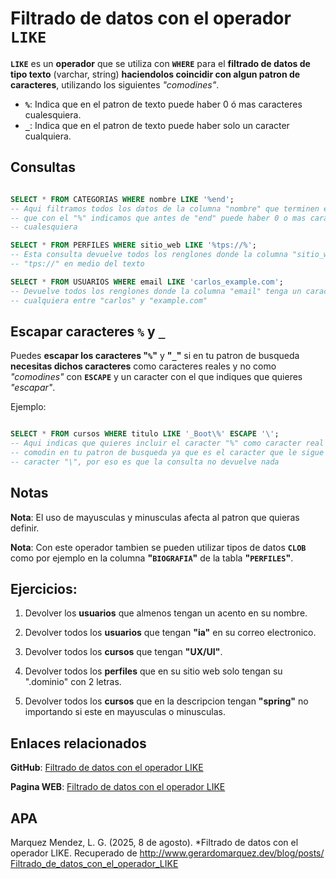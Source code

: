 # Filtrado de datos con el operador `LIKE`

**`LIKE`** es un **operador** que se utiliza con **`WHERE`** para el **filtrado de datos de tipo texto** (varchar, string)
**haciendolos coincidir con algun patron de caracteres**, utilizando los siguientes *"comodines"*.

- **`%`**: Indica que en el patron de texto puede haber 0 ó mas caracteres cualesquiera.
- **`_`**: Indica que en el patron de texto puede haber solo un caracter cualquiera.

## Consultas

```sql

SELECT * FROM CATEGORIAS WHERE nombre LIKE '%end';
-- Aqui filtramos todos los datos de la columna "nombre" que terminen en "end" ya
-- que con el "%" indicamos que antes de "end" puede haber 0 o mas caracteres
-- cualesquiera

SELECT * FROM PERFILES WHERE sitio_web LIKE '%tps://%';
-- Esta consulta devuelve todos los renglones donde la columna "sitio_web" contenga
-- "tps://" en medio del texto

SELECT * FROM USUARIOS WHERE email LIKE 'carlos_example.com'; 
-- Devuelve todos los renglones donde la columna "email" tenga un caracter
-- cualquiera entre "carlos" y "example.com"

```

## Escapar caracteres `%` y `_`

Puedes **escapar los caracteres "`%`"** y **"`_`"** si en tu patron de busqueda **necesitas dichos caracteres** como caracteres reales y no
como *"comodines"* con **`ESCAPE`** y un caracter con el que indiques que quieres *"escapar"*.

Ejemplo:

```sql

SELECT * FROM cursos WHERE titulo LIKE '_Boot\%' ESCAPE '\';
-- Aqui indicas que quieres incluir el caracter "%" como caracter real y no como
-- comodin en tu patron de busqueda ya que es el caracter que le sigue despues del
-- caracter "\", por eso es que la consulta no devuelve nada

```

## Notas

**Nota**: El uso de mayusculas y minusculas afecta al patron que quieras definir.

**Nota**: Con este operador tambien se pueden utilizar tipos de datos **`CLOB`** como por ejemplo en la columna **"`BIOGRAFIA`"** de la tabla **"`PERFILES`"**.

## Ejercicios:

1. Devolver los **usuarios** que almenos tengan un acento en su nombre.

2. Devolver todos los **usuarios** que tengan **"ia"** en su correo electronico.

3. Devolver todos los **cursos** que tengan **"UX/UI"**.

4. Devolver todos los **perfiles** que en su sitio web solo tengan su ".dominio" con 2 letras.

5. Devolver todos los **cursos** que en la descripcion tengan **"spring"** no importando si este en mayusculas o minusculas.

## Enlaces relacionados

**GitHub**: <a class="postLinks" href="https://github.com/AlgorithmHappy/Curso-de-SQL-SELECT-Facil-y-Rapido/blob/main/Filtrado%20de%20datos%20con%20el%20operador%20LIKE.md" target="_blank">Filtrado de datos con el operador LIKE</a>

**Pagina WEB**: <a class="postLinks" href="http://www.gerardomarquez.dev/blog/posts/Filtrado_de_datos_con_el_operador_LIKE" target="_blank">Filtrado de datos con el operador LIKE</a>

## APA

Marquez Mendez, L. G. (2025, 8 de agosto). *Filtrado de datos con el operador LIKE. Recuperado de <span style="word-break: break-all;">http://www.gerardomarquez.dev/blog/posts/Filtrado_de_datos_con_el_operador_LIKE</span>